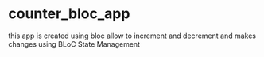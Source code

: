 # counter_bloc_app

this app is created using bloc allow to increment and decrement and makes changes using BLoC State Management
